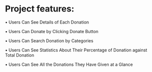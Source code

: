 # Project features:

• Users Can See Details of Each Donation

• Users Can Donate by Clicking Donate Button

• Users Can Search Donation by Categories

• Users Can See Statistics About Their Percentage of Donation against Total Donation

• Users Can See All the Donations They Have Given at a Glance
